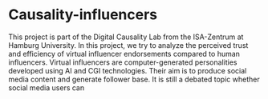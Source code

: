 # Causality-influencers
This project is part of the Digital Causality Lab from the ISA-Zentrum at Hamburg University.
In this project, we try to analyze the perceived trust and efficiency of virtual influencer endorsements compared to human influencers. 
Virtual influencers are computer-generated personalities developed using AI and CGI technologies. Their aim is to produce social media content and generate follower base.
It is still a debated topic whether social media users can 
